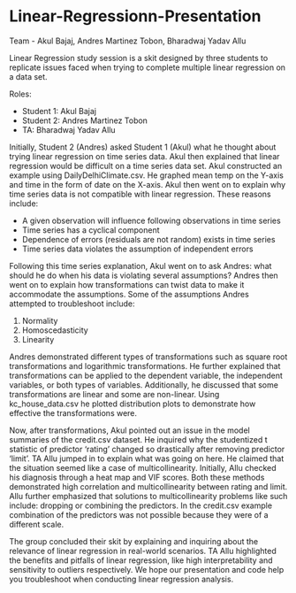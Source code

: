# Linear-Regressionn-Presentation
Team - Akul Bajaj, Andres Martinez Tobon, Bharadwaj Yadav Allu
 
Linear Regression study session is a skit designed by three students to replicate issues faced when trying to complete multiple linear regression on a data set.
 
Roles:
* Student 1: Akul Bajaj
* Student 2: Andres Martinez Tobon
* TA: Bharadwaj Yadav Allu
 
Initially, Student 2 (Andres) asked Student 1 (Akul) what he thought about trying linear regression on time series data. Akul then explained that linear regression would be difficult on a time series data set. Akul constructed an example using DailyDelhiClimate.csv. He graphed mean temp on the Y-axis and time in the form of date on the X-axis. Akul then went on to explain why time series data is not compatible with linear regression. These reasons include:
* A given observation will influence following observations in time series
* Time series has a cyclical component
* Dependence of errors (residuals are not random) exists in time series
* Time series data violates the assumption of independent errors
 
Following this time series explanation, Akul went on to ask Andres: what should he do when his data is violating several assumptions? Andres then went on to explain how transformations can twist data to make it accommodate the assumptions. Some of the assumptions Andres attempted to troubleshoot include: 
1. Normality
2. Homoscedasticity
3. Linearity
 
Andres demonstrated different types of transformations such as square root transformations and logarithmic transformations. He further explained that transformations can be applied to the dependent variable, the independent variables, or both types of variables. Additionally, he discussed that some transformations are linear and some are non-linear. Using kc_house_data.csv he plotted distribution plots to demonstrate how effective the transformations were.
 
Now, after transformations, Akul pointed out an issue in the model summaries of the credit.csv dataset. He inquired why the studentized t statistic of predictor ‘rating’ changed so drastically after removing predictor ‘limit’. TA Allu jumped in to explain what was going on here. He claimed that the situation seemed like a case of multicollinearity. Initially, Allu checked his diagnosis through a heat map and VIF scores. Both these methods demonstrated high correlation and multicollinearity between rating and limit. Allu further emphasized that solutions to multicollinearity problems like such include: dropping or combining the predictors. In the credit.csv example combination of the predictors was not possible because they were of a different scale. 
 
The group concluded their skit by explaining and inquiring about the relevance of linear regression in real-world scenarios. TA Allu highlighted the benefits and pitfalls of linear regression, like high interpretability and sensitivity to outliers respectively. We hope our presentation and code help you troubleshoot when conducting linear regression analysis.

